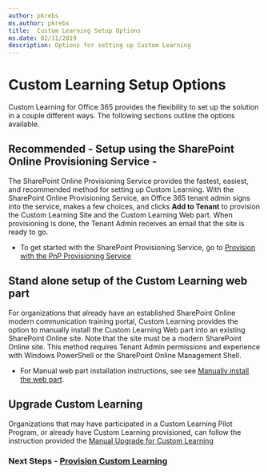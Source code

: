 ```yaml
---
author: pkrebs
ms.author: pkrebs
title:  Custom Learning Setup Options
ms.date: 02/11/2019
description: Options for setting up Custom Learning
---
```


# Custom Learning Setup Options
Custom Learning for Office 365 provides the flexibility to set up the solution in a couple different ways. The following sections outline the options available.

## Recommended - Setup using the SharePoint Online Provisioning Service - 
The SharePoint Online Provisioning Service provides the fastest, easiest, and recommended method for setting up Custom Learning. With the SharePoint Online Provisioning Service, an Office 365 tenant admin signs into the service, makes a few choices, and clicks **Add to Tenant** to provision the Custom Learning Site and the Custom Learning Web part. When provisioning is done, the Tenant Admin receives an email that the site is ready to go. 

- To get started with the SharePoint Provisioning Service, go to [Provision with the PnP Provisioning Service](custom_provision.md)   

## Stand alone setup of the Custom Learning web part
For organizations that already have an established SharePoint Online modern communication training portal, Custom Learning provides the option to manually install the Custom Learning Web part into an existing SharePoint Online site. Note that the site must be a modern SharePoint Online site. This method requires Tenant Admin permissions and experience with Windows PowerShell or the SharePoint Online Management Shell. 

- For Manual web part installation instructions, see see [Manually install the web part](custom_manualsetup.md). 

## Upgrade Custom Learning
Organizations that may have participated in a Custom Learning Pilot Program, or already have Custom Learning provisioned, can follow the instruction provided the [Manual Upgrade for Custom Learning](custom_upgrade.md)    

### Next Steps - [Provision Custom Learning](custom_provision.md)
